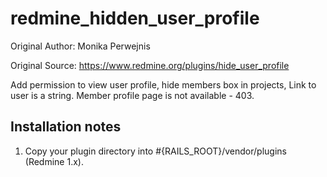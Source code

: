 # redmine_hidden_user_profile

Original Author:	Monika Perwejnis

Original Source: https://www.redmine.org/plugins/hide_user_profile

Add permission to view user profile, hide members box in projects, Link to user is a string. Member profile page is not available - 403.

## Installation notes

1. Copy your plugin directory into #{RAILS_ROOT}/vendor/plugins (Redmine 1.x).

